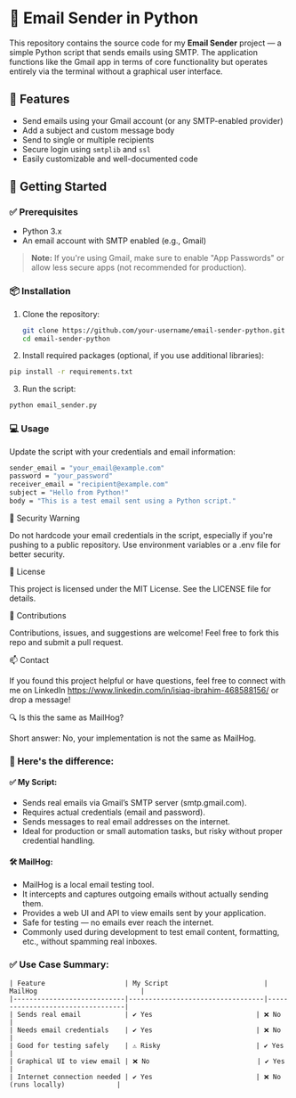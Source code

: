 # 📧 Email Sender in Python

This repository contains the source code for my **Email Sender** project — a simple Python script that sends emails using SMTP. The application functions like the Gmail app in terms of core functionality but operates entirely via the terminal without a graphical user interface.

## 🔧 Features

- Send emails using your Gmail account (or any SMTP-enabled provider)
- Add a subject and custom message body
- Send to single or multiple recipients
- Secure login using `smtplib` and `ssl`
- Easily customizable and well-documented code

## 🚀 Getting Started

### ✅ Prerequisites

- Python 3.x
- An email account with SMTP enabled (e.g., Gmail)

> **Note:** If you're using Gmail, make sure to enable "App Passwords" or allow less secure apps (not recommended for production).

### 📦 Installation

1. Clone the repository:
   ```bash
   git clone https://github.com/your-username/email-sender-python.git
   cd email-sender-python

2. Install required packages (optional, if you use additional libraries):
```bash
pip install -r requirements.txt
```

3. Run the script:
```bash
python email_sender.py
```

### 💻 Usage

Update the script with your credentials and email information:
```bash
sender_email = "your_email@example.com"
password = "your_password"
receiver_email = "recipient@example.com"
subject = "Hello from Python!"
body = "This is a test email sent using a Python script."
```

🔐 Security Warning

Do not hardcode your email credentials in the script, especially if you're pushing to a public repository. Use environment variables or a .env file for better security.

📄 License

This project is licensed under the MIT License. See the LICENSE file for details.

🙌 Contributions

Contributions, issues, and suggestions are welcome! Feel free to fork this repo and submit a pull request.

📫 Contact

If you found this project helpful or have questions, feel free to connect with me on LinkedIn https://www.linkedin.com/in/isiaq-ibrahim-468588156/ or drop a message!



🔍 Is this the same as MailHog?

Short answer: No, your implementation is not the same as MailHog.

### 🧠 Here's the difference:

#### ✅ My Script:
- Sends real emails via Gmail’s SMTP server (smtp.gmail.com).
- Requires actual credentials (email and password).
- Sends messages to real email addresses on the internet.
- Ideal for production or small automation tasks, but risky without proper credential handling.

#### 🛠️ MailHog:
- MailHog is a local email testing tool.
- It intercepts and captures outgoing emails without actually sending them.
- Provides a web UI and API to view emails sent by your application.
- Safe for testing — no emails ever reach the internet.
- Commonly used during development to test email content, formatting, etc., without spamming real inboxes.

### ✅ Use Case Summary:

```
| Feature                    | My Script                        | MailHog                          |
|----------------------------|----------------------------------|----------------------------------|
| Sends real email           | ✔️ Yes                          | ❌ No                            |
| Needs email credentials    | ✔️ Yes                          | ❌ No                            |
| Good for testing safely    | ⚠️ Risky                        | ✔️ Yes                           |
| Graphical UI to view email | ❌ No                           | ✔️ Yes                           |
| Internet connection needed | ✔️ Yes                          | ❌ No (runs locally)             |
```
